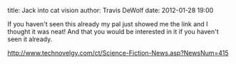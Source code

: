 title: Jack into cat vision
author: Travis DeWolf
date: 2012-01-28 19:00

If you haven't seen this already my pal just showed me the link and I thought it was neat! And that you would be interested in it if you haven't seen it already. 

<http://www.technovelgy.com/ct/Science-Fiction-News.asp?NewsNum=415>

